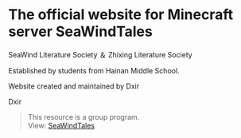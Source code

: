# The official website for Minecraft server SeaWindTales

SeaWind Literature Society ＆ Zhixing Literature Society

Established by students from Hainan Middle School.

Website created and maintained by Dxir

Dxir

> This resource is a group program.  
> View: [SeaWindTales](https://seawindtales.top)
